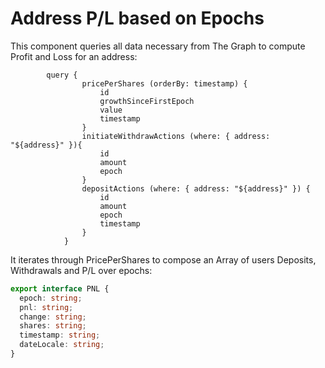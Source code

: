 # Address P/L based on Epochs 

This component queries all data necessary from The Graph to compute Profit and Loss for an address:

```gql
        query {
                pricePerShares (orderBy: timestamp) {
                    id
                    growthSinceFirstEpoch
                    value
                    timestamp
                }
                initiateWithdrawActions (where: { address: "${address}" }){
                    id
                    amount
                    epoch
                }
                depositActions (where: { address: "${address}" }) {
                    id
                    amount
                    epoch
                    timestamp
                }
            }
```

It iterates through PricePerShares to compose an Array of users Deposits, Withdrawals and P/L over epochs:

```ts
export interface PNL {
  epoch: string;
  pnl: string;
  change: string;
  shares: string;
  timestamp: string;
  dateLocale: string;
}
```
